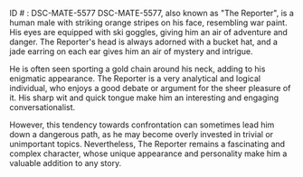 ID # : DSC-MATE-5577
DSC-MATE-5577, also known as "The Reporter", is a human male with striking orange stripes on his face, resembling war paint. His eyes are equipped with ski goggles, giving him an air of adventure and danger. The Reporter's head is always adorned with a bucket hat, and a jade earring on each ear gives him an air of mystery and intrigue.

He is often seen sporting a gold chain around his neck, adding to his enigmatic appearance. The Reporter is a very analytical and logical individual, who enjoys a good debate or argument for the sheer pleasure of it. His sharp wit and quick tongue make him an interesting and engaging conversationalist.

However, this tendency towards confrontation can sometimes lead him down a dangerous path, as he may become overly invested in trivial or unimportant topics. Nevertheless, The Reporter remains a fascinating and complex character, whose unique appearance and personality make him a valuable addition to any story.
